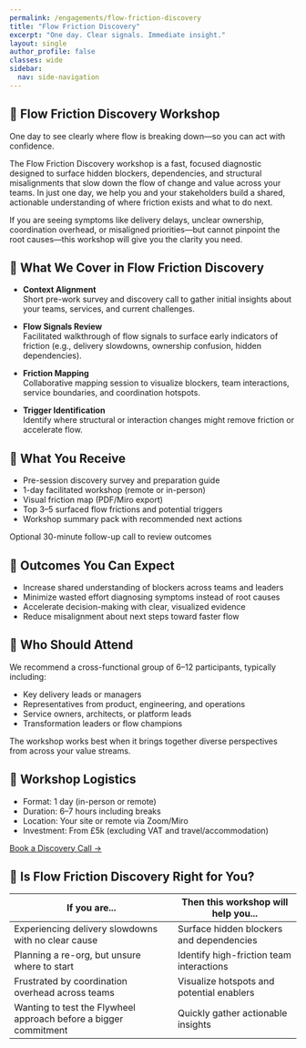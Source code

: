 ```yaml
---
permalink: /engagements/flow-friction-discovery
title: "Flow Friction Discovery"
excerpt: "One day. Clear signals. Immediate insight."
layout: single
author_profile: false
classes: wide
sidebar:
  nav: side-navigation
---
```


## 🧭 Flow Friction Discovery Workshop

One day to see clearly where flow is breaking down—so you can act with confidence.

The Flow Friction Discovery workshop is a fast, focused diagnostic designed to surface hidden blockers, dependencies, and structural misalignments that slow down the flow of change and value across your teams. In just one day, we help you and your stakeholders build a shared, actionable understanding of where friction exists and what to do next.

If you are seeing symptoms like delivery delays, unclear ownership, coordination overhead, or misaligned priorities—but cannot pinpoint the root causes—this workshop will give you the clarity you need.

## 🎯 What We Cover in Flow Friction Discovery

- **Context Alignment**  
  Short pre-work survey and discovery call to gather initial insights about your teams, services, and current challenges.

- **Flow Signals Review**  
  Facilitated walkthrough of flow signals to surface early indicators of friction (e.g., delivery slowdowns, ownership confusion, hidden dependencies).

- **Friction Mapping**  
  Collaborative mapping session to visualize blockers, team interactions, service boundaries, and coordination hotspots.

- **Trigger Identification**  
  Identify where structural or interaction changes might remove friction or accelerate flow.

## 🧰 What You Receive

- Pre-session discovery survey and preparation guide
- 1-day facilitated workshop (remote or in-person)
- Visual friction map (PDF/Miro export)
- Top 3–5 surfaced flow frictions and potential triggers
- Workshop summary pack with recommended next actions

Optional 30-minute follow-up call to review outcomes

## 📝 Outcomes You Can Expect

- Increase shared understanding of blockers across teams and leaders
- Minimize wasted effort diagnosing symptoms instead of root causes
- Accelerate decision-making with clear, visualized evidence
- Reduce misalignment about next steps toward faster flow

## 👥 Who Should Attend

We recommend a cross-functional group of 6–12 participants, typically including:

- Key delivery leads or managers
- Representatives from product, engineering, and operations
- Service owners, architects, or platform leads
- Transformation leaders or flow champions

The workshop works best when it brings together diverse perspectives from across your value streams.

## 📅 Workshop Logistics

- Format: 1 day (in-person or remote)
- Duration: 6–7 hours including breaks
- Location: Your site or remote via Zoom/Miro
- Investment: From £5k (excluding VAT and travel/accommodation)

[Book a Discovery Call →](/contact)

## 📍 Is Flow Friction Discovery Right for You?

| If you are... | Then this workshop will help you... |
| -------------- | --------------------------------- |
| Experiencing delivery slowdowns with no clear cause | Surface hidden blockers and dependencies |
| Planning a re-org, but unsure where to start | Identify high-friction team interactions |
| Frustrated by coordination overhead across teams | Visualize hotspots and potential enablers |
| Wanting to test the Flywheel approach before a bigger commitment | Quickly gather actionable insights |
